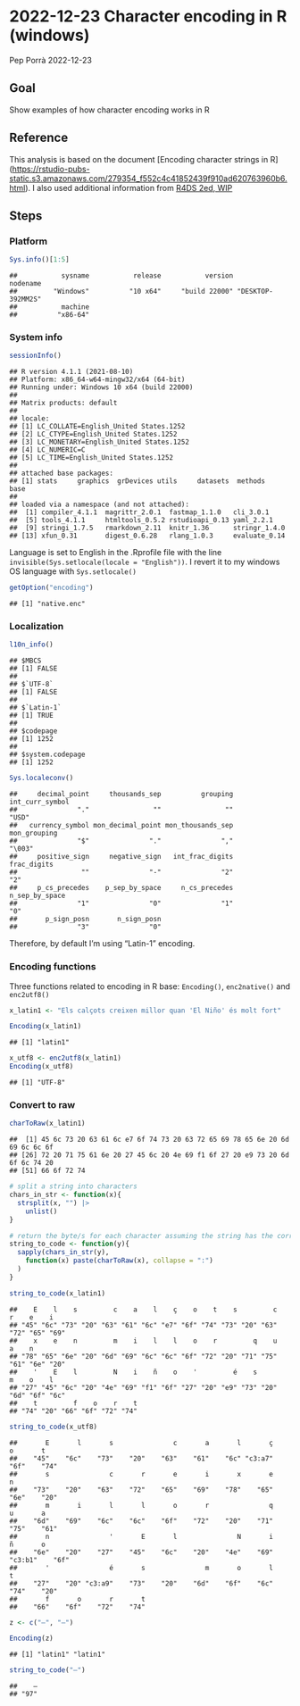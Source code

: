 2022-12-23 Character encoding in R (windows)
================
Pep Porrà
2022-12-23

## Goal

Show examples of how character encoding works in R

## Reference

This analysis is based on the document \[Encoding character strings in
R\]
(<https://rstudio-pubs-static.s3.amazonaws.com/279354_f552c4c41852439f910ad620763960b6.html>).
I also used additional information from [R4DS 2ed,
WIP](https://r4ds.hadley.nz/strings.html)

## Steps

### Platform

``` r
Sys.info()[1:5]
```

    ##           sysname           release           version          nodename 
    ##         "Windows"          "10 x64"     "build 22000" "DESKTOP-392MM2S" 
    ##           machine 
    ##          "x86-64"

### System info

``` r
sessionInfo()
```

    ## R version 4.1.1 (2021-08-10)
    ## Platform: x86_64-w64-mingw32/x64 (64-bit)
    ## Running under: Windows 10 x64 (build 22000)
    ## 
    ## Matrix products: default
    ## 
    ## locale:
    ## [1] LC_COLLATE=English_United States.1252 
    ## [2] LC_CTYPE=English_United States.1252   
    ## [3] LC_MONETARY=English_United States.1252
    ## [4] LC_NUMERIC=C                          
    ## [5] LC_TIME=English_United States.1252    
    ## 
    ## attached base packages:
    ## [1] stats     graphics  grDevices utils     datasets  methods   base     
    ## 
    ## loaded via a namespace (and not attached):
    ##  [1] compiler_4.1.1  magrittr_2.0.1  fastmap_1.1.0   cli_3.0.1      
    ##  [5] tools_4.1.1     htmltools_0.5.2 rstudioapi_0.13 yaml_2.2.1     
    ##  [9] stringi_1.7.5   rmarkdown_2.11  knitr_1.36      stringr_1.4.0  
    ## [13] xfun_0.31       digest_0.6.28   rlang_1.0.3     evaluate_0.14

Language is set to English in the .Rprofile file with the line
`invisible(Sys.setlocale(locale = "English"))`. I revert it to my
windows OS language with `Sys.setlocale()`

``` r
getOption("encoding")
```

    ## [1] "native.enc"

### Localization

``` r
l10n_info()
```

    ## $MBCS
    ## [1] FALSE
    ## 
    ## $`UTF-8`
    ## [1] FALSE
    ## 
    ## $`Latin-1`
    ## [1] TRUE
    ## 
    ## $codepage
    ## [1] 1252
    ## 
    ## $system.codepage
    ## [1] 1252

``` r
Sys.localeconv()
```

    ##     decimal_point     thousands_sep          grouping   int_curr_symbol 
    ##               "."                ""                ""             "USD" 
    ##   currency_symbol mon_decimal_point mon_thousands_sep      mon_grouping 
    ##               "$"               "."               ","            "\003" 
    ##     positive_sign     negative_sign   int_frac_digits       frac_digits 
    ##                ""               "-"               "2"               "2" 
    ##     p_cs_precedes    p_sep_by_space     n_cs_precedes    n_sep_by_space 
    ##               "1"               "0"               "1"               "0" 
    ##       p_sign_posn       n_sign_posn 
    ##               "3"               "0"

Therefore, by default I’m using “Latin-1” encoding.

### Encoding functions

Three functions related to encoding in R base: `Encoding()`,
`enc2native()` and `enc2utf8()`

``` r
x_latin1 <- "Els calçots creixen millor quan 'El Niño' és molt fort"
```

``` r
Encoding(x_latin1)
```

    ## [1] "latin1"

``` r
x_utf8 <- enc2utf8(x_latin1)
Encoding(x_utf8)
```

    ## [1] "UTF-8"

### Convert to raw

``` r
charToRaw(x_latin1)
```

    ##  [1] 45 6c 73 20 63 61 6c e7 6f 74 73 20 63 72 65 69 78 65 6e 20 6d 69 6c 6c 6f
    ## [26] 72 20 71 75 61 6e 20 27 45 6c 20 4e 69 f1 6f 27 20 e9 73 20 6d 6f 6c 74 20
    ## [51] 66 6f 72 74

``` r
# split a string into characters
chars_in_str <- function(x){
  strsplit(x, "") |> 
    unlist()
}

# return the byte/s for each character assuming the string has the correct encoding
string_to_code <- function(y){
  sapply(chars_in_str(y), 
    function(x) paste(charToRaw(x), collapse = ":")
  )
}
```

``` r
string_to_code(x_latin1)
```

    ##    E    l    s         c    a    l    ç    o    t    s         c    r    e    i 
    ## "45" "6c" "73" "20" "63" "61" "6c" "e7" "6f" "74" "73" "20" "63" "72" "65" "69" 
    ##    x    e    n         m    i    l    l    o    r         q    u    a    n      
    ## "78" "65" "6e" "20" "6d" "69" "6c" "6c" "6f" "72" "20" "71" "75" "61" "6e" "20" 
    ##    '    E    l         N    i    ñ    o    '         é    s         m    o    l 
    ## "27" "45" "6c" "20" "4e" "69" "f1" "6f" "27" "20" "e9" "73" "20" "6d" "6f" "6c" 
    ##    t         f    o    r    t 
    ## "74" "20" "66" "6f" "72" "74"

``` r
string_to_code(x_utf8)
```

    ##       E       l       s               c       a       l       ç       o       t 
    ##    "45"    "6c"    "73"    "20"    "63"    "61"    "6c" "c3:a7"    "6f"    "74" 
    ##       s               c       r       e       i       x       e       n         
    ##    "73"    "20"    "63"    "72"    "65"    "69"    "78"    "65"    "6e"    "20" 
    ##       m       i       l       l       o       r               q       u       a 
    ##    "6d"    "69"    "6c"    "6c"    "6f"    "72"    "20"    "71"    "75"    "61" 
    ##       n               '       E       l               N       i       ñ       o 
    ##    "6e"    "20"    "27"    "45"    "6c"    "20"    "4e"    "69" "c3:b1"    "6f" 
    ##       '               é       s               m       o       l       t         
    ##    "27"    "20" "c3:a9"    "73"    "20"    "6d"    "6f"    "6c"    "74"    "20" 
    ##       f       o       r       t 
    ##    "66"    "6f"    "72"    "74"

``` r
z <- c("–", "—")
```

``` r
Encoding(z)
```

    ## [1] "latin1" "latin1"

``` r
string_to_code("—")
```

    ##    — 
    ## "97"

